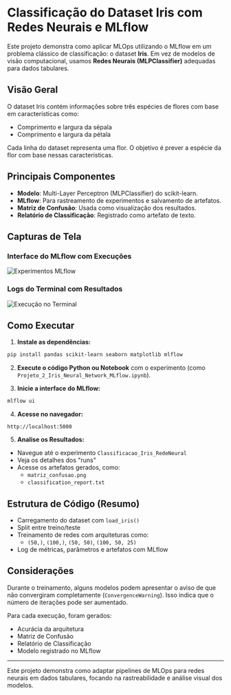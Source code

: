 
# Classificação do Dataset Iris com Redes Neurais e MLflow

Este projeto demonstra como aplicar MLOps utilizando o MLflow em um problema clássico de classificação: o dataset **Iris**. Em vez de modelos de visão computacional, usamos **Redes Neurais (MLPClassifier)** adequadas para dados tabulares.

## Visão Geral

O dataset Iris contém informações sobre três espécies de flores com base em características como:
- Comprimento e largura da sépala
- Comprimento e largura da pétala

Cada linha do dataset representa uma flor. O objetivo é prever a espécie da flor com base nessas características.

## Principais Componentes

- **Modelo**: Multi-Layer Perceptron (MLPClassifier) do scikit-learn.
- **MLflow**: Para rastreamento de experimentos e salvamento de artefatos.
- **Matriz de Confusão**: Usada como visualização dos resultados.
- **Relatório de Classificação**: Registrado como artefato de texto.

## Capturas de Tela

### Interface do MLflow com Execuções
![Experimentos MLflow](Captura%20de%20Tela%202025-06-28%20às%2016.11.32.png)

### Logs do Terminal com Resultados
![Execução no Terminal](Captura%20de%20Tela%202025-06-28%20às%2016.12.23.png)

## Como Executar

1. **Instale as dependências:**

```bash
pip install pandas scikit-learn seaborn matplotlib mlflow
```

2. **Execute o código Python ou Notebook** com o experimento (como `Projeto_2_Iris_Neural_Network_MLflow.ipynb`).

3. **Inicie a interface do MLflow:**

```bash
mlflow ui
```

4. **Acesse no navegador:**
```
http://localhost:5000
```

5. **Analise os Resultados:**
- Navegue até o experimento `Classificacao_Iris_RedeNeural`
- Veja os detalhes dos "runs"
- Acesse os artefatos gerados, como:
  - `matriz_confusao.png`
  - `classification_report.txt`


## Estrutura de Código (Resumo)

- Carregamento do dataset com `load_iris()`
- Split entre treino/teste
- Treinamento de redes com arquiteturas como:
  - `(50,)`, `(100,)`, `(50, 50)`, `(100, 50, 25)`
- Log de métricas, parâmetros e artefatos com MLflow

## Considerações

Durante o treinamento, alguns modelos podem apresentar o aviso de que não convergiram completamente (`ConvergenceWarning`). Isso indica que o número de iterações pode ser aumentado.

Para cada execução, foram gerados:
- Acurácia da arquitetura
- Matriz de Confusão
- Relatório de Classificação
- Modelo registrado no MLflow

---

Este projeto demonstra como adaptar pipelines de MLOps para redes neurais em dados tabulares, focando na rastreabilidade e análise visual dos modelos.

